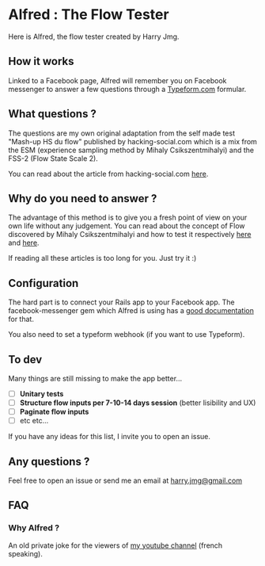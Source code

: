 
# Alfred : The Flow Tester

Here is Alfred, the flow tester created by Harry Jmg.

## How it works
Linked to a Facebook page, Alfred will remember you on Facebook messenger to answer a few questions through a [Typeform.com](https://typeform.com) formular.

## What questions ?
The questions are my own original adaptation from the self made test "Mash-up HS du flow" published by hacking-social.com which is a mix from the ESM (experience sampling method by Mihaly Csikszentmihalyi) and the FSS-2 (Flow State Scale 2).

You can read about the article from hacking-social.com [here](https://www.hacking-social.com/2018/09/03/fl1-donner-des-sens-a-la-vie-la-piste-du-flow/).

## Why do you need to answer ?
The advantage of this method is to give you a fresh point of view on your own life without any judgement. You can read about the concept of Flow discovered by Mihaly Csikszentmihalyi and how to test it respectively [here](https://en.wikipedia.org/wiki/Flow_(psychology)) and [here](https://en.wikipedia.org/wiki/Experience_sampling_method).

If reading all these articles is too long for you. Just try it :)

## Configuration
The hard part is to connect your Rails app to your Facebook app. The facebook-messenger gem which Alfred is using has a [good documentation](https://github.com/jgorset/facebook-messenger#configuration) for that.

You also need to set a typeform webhook (if you want to use Typeform).

## To dev
Many things are still missing to make the app better...
 - [ ] **Unitary tests**
 - [ ] **Structure flow inputs per 7-10-14 days session** (better lisibility and UX)
 - [ ] **Paginate flow inputs**
 - [ ] etc etc...

 If you have any ideas for this list, I invite you to open an issue.

## Any questions ?
Feel free to open an issue or send me an email at harry.jmg@gmail.com

## FAQ
### Why Alfred ?
An old private joke for the viewers of [my youtube channel](https://www.youtube.com/channel/UC61GK_nOLSJdzAK5hoR2mJA) (french speaking).

